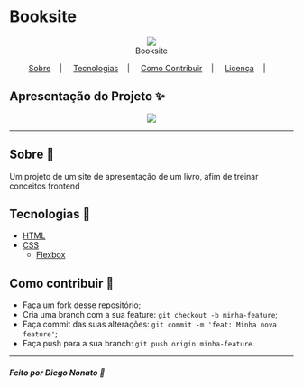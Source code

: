 <h1>Booksite</h1>

<p align="center">
<image src="https://images.vexels.com/media/users/3/288009/isolated/lists/890052151e584f02f94bc0c4e346e9b0-books-continuous-line-color.png"/></br>
<label>Booksite</label>
</p>

<p align="center">
<a href="#sobre-memo">Sobre</a>&nbsp;&nbsp;&nbsp; | &nbsp;&nbsp;&nbsp;
<a href="#tecnologias-rocket">Tecnologias</a>&nbsp;&nbsp;&nbsp; | &nbsp;&nbsp;&nbsp;
<a href="#como-contribuir-">Como Contribuir</a>&nbsp;&nbsp;&nbsp; | &nbsp;&nbsp;&nbsp;
<a href="#licença-scroll">Licença</a>&nbsp;&nbsp;&nbsp; | &nbsp;&nbsp;&nbsp;
</p>

## Apresentação do Projeto :sparkles:

<p align="center">
<image src="design/site.png" />
</p>

---

## Sobre :memo:

Um projeto de um site de apresentação de um livro, afim de treinar conceitos frontend

## Tecnologias :rocket:

- <a href="#">HTML</a>
- <a href="#">CSS</a>
    - <a href="#">Flexbox</a>

## Como contribuir 🤔

- Faça um fork desse repositório;
- Cria uma branch com a sua feature: `git checkout -b minha-feature`;
- Faça commit das suas alterações: `git commit -m 'feat: Minha nova feature'`;
- Faça push para a sua branch: `git push origin minha-feature`.


---

##### Feito por Diego Nonato :wave:
